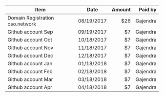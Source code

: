 
| Item        | Date           | Amount  | Paid by  |
| ------------- |:-------------:| -----:| -----:|
| Domain Registration oso.network      | 08/19/2017 | $26 | Gajendra | 
| Github account   Sep   | 09/19/2017      |   $7 | Gajendra |
| Github account   Oct   | 10/18/2017      |   $7 | Gajendra |
| Github account   Nov   | 11/18/2017      |   $7 | Gajendra |
| Github account   Dec   | 12/18/2017      |   $7 | Gajendra |
| Github account   Jan   | 01/18/2018      |   $7 | Gajendra |
| Github account   Feb   | 02/18/2018      |   $7 | Gajendra |
| Github account   Mar   | 03/18/2018      |   $7 | Gajendra |
| Github account   Apr   | 04/18/2018      |   $7 | Gajendra |

